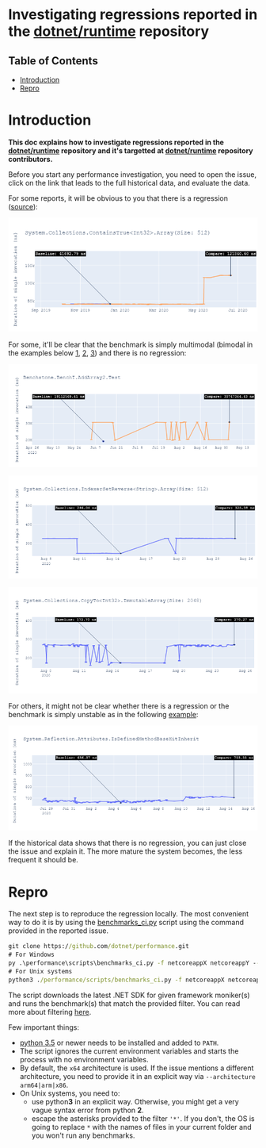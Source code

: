 # Investigating regressions reported in the [dotnet/runtime](https://github.com/dotnet/runtime) repository

## Table of Contents

- [Introduction](#Introduction)
- [Repro](#Repro)

# Introduction

**This doc explains how to investigate regressions reported in the [dotnet/runtime](https://github.com/dotnet/runtime) repository and it's targetted at [dotnet/runtime](https://github.com/dotnet/runtime) repository contributors.**

Before you start any performance investigation, you need to open the issue, click on the link that leads to the full historical data, and evaluate the data.

For some reports, it will be obvious to you that there is a regression ([source](https://github.com/DrewScoggins/performance-2/issues/910)):

![Ovious regression](img/regressions_obvious.png)

For some, it'll be clear that the benchmark is simply multimodal (bimodal in the examples below [1](https://github.com/DrewScoggins/performance-2/issues/1683), [2](https://github.com/DrewScoggins/performance-2/issues/1379), [3](https://github.com/DrewScoggins/performance-2/issues/1378)) and there is no regression:

![Bimodal benchmark, no actual regression](img/regressions_bimodal.png)

![Bimodal benchmark, no actual regression](img/regressions_bimodal_2.png)

![Bimodal benchmark, no actual regression](img/regressions_bimodal_3.png)

For others, it might not be clear whether there is a regression or the benchmark is simply unstable as in the following [example](https://github.com/DrewScoggins/performance-2/issues/1253):

![Not sure](img/regressions_notsure.png)

If the historical data shows that there is no regression, you can just close the issue and explain it. The more mature the system becomes, the less frequent it should be.

# Repro

The next step is to reproduce the regression locally. The most convenient way to do it is by using the [benchmarks_ci.py](../scripts/benchmarks_ci.py)
 script using the command provided in the reported issue.
 
 
```cmd
git clone https://github.com/dotnet/performance.git
# For Windows
py .\performance\scripts\benchmarks_ci.py -f netcoreappX netcoreappY --filter '$yourFilter*'
# For Unix systems
python3 ./performance/scripts/benchmarks_ci.py -f netcoreappX netcoreappY --filter '$yourFilter*'
```

The script downloads the latest .NET SDK for given framework moniker(s) and runs the benchmark(s) that match the provided filter. You can read more about filtering [here](benchmarkdotnet.md#Filtering-the-Benchmarks).

Few important things:

* [python 3.5](prerequisites.md) or newer needs to be installed and added to `PATH`.
* The script ignores the current environment variables and starts the process with no environment variables.
* By default, the `x64` architecture is used. If the issue mentions a different architecture, you need to provide it in an explicit way via `--architecture arm64|arm|x86`.
* On Unix systems, you need to:
	* use python**3** in an explicit way. Otherwise, you might get a very vague syntax error from python **2**.
	* escape the asterisks provided to the filter `'*'`. If you don't, the OS is going to replace `*` with the names of files in your current folder and you won't run any benchmarks.
 